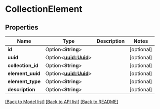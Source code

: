 # CollectionElement

## Properties

Name | Type | Description | Notes
------------ | ------------- | ------------- | -------------
**id** | Option<**String**> |  | [optional]
**uuid** | Option<[**uuid::Uuid**](uuid::Uuid.md)> |  | [optional]
**collection_id** | Option<**String**> |  | [optional]
**element_uuid** | Option<[**uuid::Uuid**](uuid::Uuid.md)> |  | [optional]
**element_type** | Option<**String**> |  | [optional]
**description** | Option<**String**> |  | [optional]

[[Back to Model list]](../README.md#documentation-for-models) [[Back to API list]](../README.md#documentation-for-api-endpoints) [[Back to README]](../README.md)


